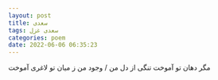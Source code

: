 ```yaml
---
layout: post
title: سعدی
tags: سعدی غزل
categories: poem
date: 2022-06-06 06:35:23
---
```


مگر دهان تو آموخت تنگی از دل من / وجود من ز میان تو لاغری آموخت
